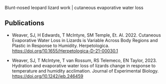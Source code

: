 Blunt-nosed leopard lizard work | cutaneous evaporative water loss

## Publications
- Weaver, SJ, H Edwards, T McIntyre, SM Temple, Et. Al. 2022. Cutaneous Evaporative Water Loss in Lizards is Variable Across Body Regions and Plastic in Response to Humidity. Herpetologica. https://doi.org/10.1655/Herpetologica-D-21-00030.1

- Weaver, SJ, T McIntyre, T van Rossum, RS Telemeco, EN Taylor, 2023. Hydration and evaporative water loss of lizards change in response to temperature and humidity acclimation. Journal of Experimental Biology. https://doi.org/10.1242/jeb.246459 
